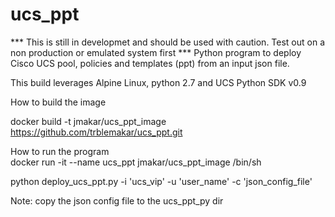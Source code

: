 # ucs_ppt
*** This is still in developmet and should be used with caution. Test out on a non production or emulated system first ***
Python program to deploy Cisco UCS pool, policies and templates (ppt) from an input json file.

This build leverages Alpine Linux, python 2.7 and UCS Python SDK v0.9

How to build the image

docker build -t jmakar/ucs_ppt_image https://github.com/trblemakar/ucs_ppt.git

How to run the program \
docker run -it --name ucs_ppt jmakar/ucs_ppt_image /bin/sh

python deploy_ucs_ppt.py -i 'ucs_vip' -u 'user_name' -c 'json_config_file'

Note: copy the json config file to the ucs_ppt_py dir
